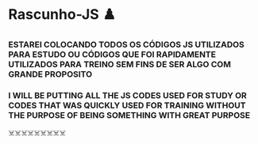 # Rascunho-JS ♟️

### ESTAREI COLOCANDO TODOS OS CÓDIGOS JS UTILIZADOS PARA ESTUDO OU CÓDIGOS QUE FOI RAPIDAMENTE UTILIZADOS PARA TREINO SEM FINS DE SER ALGO COM GRANDE PROPOSITO 

### I WILL BE PUTTING ALL THE JS CODES USED FOR STUDY OR CODES THAT WAS QUICKLY USED FOR TRAINING WITHOUT THE PURPOSE OF BEING SOMETHING WITH GREAT PURPOSE

☠️☠️☠️☠️☠️☠️☠️☠️☠️
